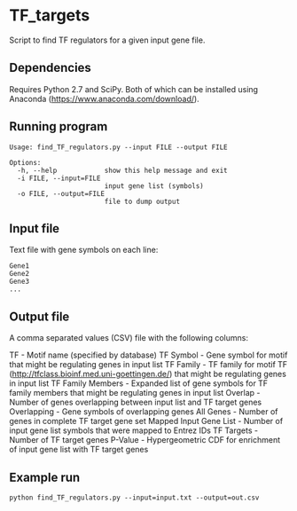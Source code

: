 # TF_targets
Script to find TF regulators for a given input gene file.

## Dependencies
Requires Python 2.7 and SciPy. Both of which can be installed using Anaconda (https://www.anaconda.com/download/).

## Running program
```
Usage: find_TF_regulators.py --input FILE --output FILE

Options:
  -h, --help            show this help message and exit
  -i FILE, --input=FILE
                        input gene list (symbols)
  -o FILE, --output=FILE
                        file to dump output
```

## Input file
Text file with gene symbols on each line:
```
Gene1
Gene2
Gene3
...
```

## Output file
A comma separated values (CSV) file with the following columns:

TF - Motif name (specified by database)
TF Symbol - Gene symbol for motif that might be regulating genes in input list
TF Family - TF family for motif TF (http://tfclass.bioinf.med.uni-goettingen.de/) that might be regulating genes in input list
TF Family Members - Expanded list of gene symbols for TF family members that might be regulating genes in input list
Overlap - Number of genes overlapping between input list and TF target genes
Overlapping - Gene symbols of overlapping genes
All Genes - Number of genes in complete TF target gene set
Mapped Input Gene List - Number of input gene list symbols that were mapped to Entrez IDs
TF Targets - Number of TF target genes
P-Value - Hypergeometric CDF for enrichment of input gene list with TF target genes

## Example run
```
python find_TF_regulators.py --input=input.txt --output=out.csv
```
